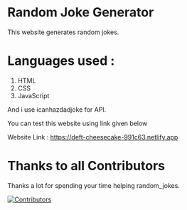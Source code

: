 # Random Joke Generator

This website generates random jokes.

# Languages used : 

1) HTML
2) CSS
3) JavaScript

And i use icanhazdadjoke for API.

You can test this website using link given below

Website Link : https://deft-cheesecake-991c63.netlify.app

# Thanks to all Contributors

Thanks a lot for spending your time helping random_jokes.

[![Contributors](https://contrib.rocks/image?repo=codemaniac-sahil/random_jokes)](https://github.com/codemaniac-sahil/random_joke/graphs/contributors)
